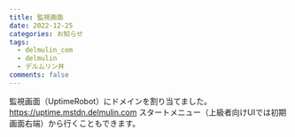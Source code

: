 ```yaml
---
title: 監視画面
date: 2022-12-25
categories: お知らせ
tags:
  - delmulin_com
  - delmulin
  - デルムリン丼
comments: false
---
```


監視画面（UptimeRobot）にドメインを割り当てました。
https://uptime.mstdn.delmulin.com
スタートメニュー（上級者向けUIでは初期画面右端）から行くこともできます。
